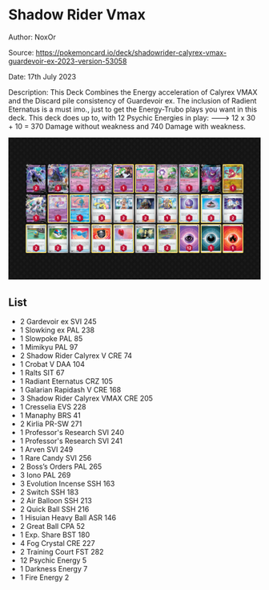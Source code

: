 # Shadow Rider Vmax

Author: NoxOr

Source: <https://pokemoncard.io/deck/shadowrider-calyrex-vmax-guardevoir-ex-2023-version-53058>

Date: 17th July 2023

Description:
This Deck Combines the Energy acceleration of Calyrex VMAX and the Discard pile consistency of Guardevoir ex. The inclusion of Radient Eternatus is a must imo., just to get the Energy-Trubo plays you want in this deck. This deck does up to, with 12 Psychic Energies in play: ---> 12 x 30 + 10 = 370 Damage without weakness and 740 Damage with weakness.

![decklist](../../images/PAL/Shadow%20Rider%20Vmax/5-%20Shadow%20Rider%20Vmax.png)

## List

* 2 Gardevoir ex SVI 245
* 1 Slowking ex PAL 238
* 1 Slowpoke PAL 85
* 1 Mimikyu PAL 97
* 2 Shadow Rider Calyrex V CRE 74
* 1 Crobat V DAA 104
* 1 Ralts SIT 67
* 1 Radiant Eternatus CRZ 105
* 1 Galarian Rapidash V CRE 168
* 3 Shadow Rider Calyrex VMAX CRE 205
* 1 Cresselia EVS 228
* 1 Manaphy BRS 41
* 2 Kirlia PR-SW 271
* 1 Professor's Research SVI 240
* 1 Professor's Research SVI 241
* 1 Arven SVI 249
* 1 Rare Candy SVI 256
* 2 Boss’s Orders PAL 265
* 3 Iono PAL 269
* 3 Evolution Incense SSH 163
* 2 Switch SSH 183
* 2 Air Balloon SSH 213
* 2 Quick Ball SSH 216
* 1 Hisuian Heavy Ball ASR 146
* 2 Great Ball CPA 52
* 1 Exp. Share BST 180
* 4 Fog Crystal CRE 227
* 2 Training Court FST 282
* 12 Psychic Energy 5
* 1 Darkness Energy 7
* 1 Fire Energy 2
